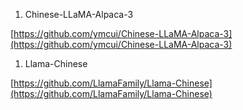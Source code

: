 1. Chinese-LLaMA-Alpaca-3

[https://github.com/ymcui/Chinese-LLaMA-Alpaca-3](https://github.com/ymcui/Chinese-LLaMA-Alpaca-3)

1. Llama-Chinese

[https://github.com/LlamaFamily/Llama-Chinese](https://github.com/LlamaFamily/Llama-Chinese)
